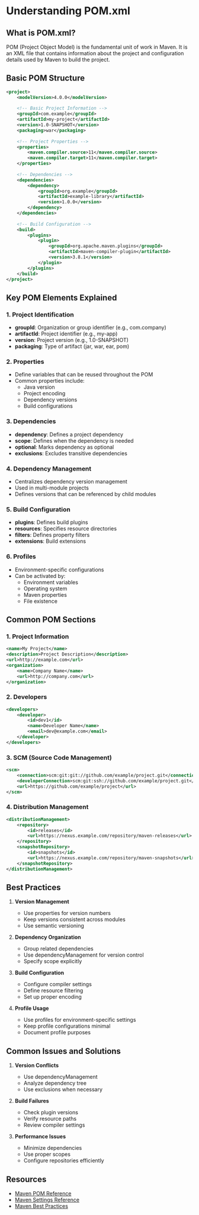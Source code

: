 # Understanding POM.xml

## What is POM.xml?

POM (Project Object Model) is the fundamental unit of work in Maven. It is an XML file that contains information about the project and configuration details used by Maven to build the project.

## Basic POM Structure

```xml
<project>
    <modelVersion>4.0.0</modelVersion>
    
    <!-- Basic Project Information -->
    <groupId>com.example</groupId>
    <artifactId>my-project</artifactId>
    <version>1.0-SNAPSHOT</version>
    <packaging>war</packaging>
    
    <!-- Project Properties -->
    <properties>
        <maven.compiler.source>11</maven.compiler.source>
        <maven.compiler.target>11</maven.compiler.target>
    </properties>
    
    <!-- Dependencies -->
    <dependencies>
        <dependency>
            <groupId>org.example</groupId>
            <artifactId>example-library</artifactId>
            <version>1.0.0</version>
        </dependency>
    </dependencies>
    
    <!-- Build Configuration -->
    <build>
        <plugins>
            <plugin>
                <groupId>org.apache.maven.plugins</groupId>
                <artifactId>maven-compiler-plugin</artifactId>
                <version>3.8.1</version>
            </plugin>
        </plugins>
    </build>
</project>
```

## Key POM Elements Explained

### 1. Project Identification
- **groupId**: Organization or group identifier (e.g., com.company)
- **artifactId**: Project identifier (e.g., my-app)
- **version**: Project version (e.g., 1.0-SNAPSHOT)
- **packaging**: Type of artifact (jar, war, ear, pom)

### 2. Properties
- Define variables that can be reused throughout the POM
- Common properties include:
  - Java version
  - Project encoding
  - Dependency versions
  - Build configurations

### 3. Dependencies
- **dependency**: Defines a project dependency
- **scope**: Defines when the dependency is needed
- **optional**: Marks dependency as optional
- **exclusions**: Excludes transitive dependencies

### 4. Dependency Management
- Centralizes dependency version management
- Used in multi-module projects
- Defines versions that can be referenced by child modules

### 5. Build Configuration
- **plugins**: Defines build plugins
- **resources**: Specifies resource directories
- **filters**: Defines property filters
- **extensions**: Build extensions

### 6. Profiles
- Environment-specific configurations
- Can be activated by:
  - Environment variables
  - Operating system
  - Maven properties
  - File existence

## Common POM Sections

### 1. Project Information
```xml
<name>My Project</name>
<description>Project Description</description>
<url>http://example.com</url>
<organization>
    <name>Company Name</name>
    <url>http://company.com</url>
</organization>
```

### 2. Developers
```xml
<developers>
    <developer>
        <id>dev1</id>
        <name>Developer Name</name>
        <email>dev@example.com</email>
    </developer>
</developers>
```

### 3. SCM (Source Code Management)
```xml
<scm>
    <connection>scm:git:git://github.com/example/project.git</connection>
    <developerConnection>scm:git:ssh://github.com/example/project.git</developerConnection>
    <url>https://github.com/example/project</url>
</scm>
```

### 4. Distribution Management
```xml
<distributionManagement>
    <repository>
        <id>releases</id>
        <url>https://nexus.example.com/repository/maven-releases</url>
    </repository>
    <snapshotRepository>
        <id>snapshots</id>
        <url>https://nexus.example.com/repository/maven-snapshots</url>
    </snapshotRepository>
</distributionManagement>
```

## Best Practices

1. **Version Management**
   - Use properties for version numbers
   - Keep versions consistent across modules
   - Use semantic versioning

2. **Dependency Organization**
   - Group related dependencies
   - Use dependencyManagement for version control
   - Specify scope explicitly

3. **Build Configuration**
   - Configure compiler settings
   - Define resource filtering
   - Set up proper encoding

4. **Profile Usage**
   - Use profiles for environment-specific settings
   - Keep profile configurations minimal
   - Document profile purposes

## Common Issues and Solutions

1. **Version Conflicts**
   - Use dependencyManagement
   - Analyze dependency tree
   - Use exclusions when necessary

2. **Build Failures**
   - Check plugin versions
   - Verify resource paths
   - Review compiler settings

3. **Performance Issues**
   - Minimize dependencies
   - Use proper scopes
   - Configure repositories efficiently

## Resources

- [Maven POM Reference](https://maven.apache.org/pom.html)
- [Maven Settings Reference](https://maven.apache.org/settings.html)
- [Maven Best Practices](https://maven.apache.org/guides/mini/guide-best-practices.html) 